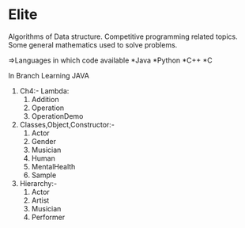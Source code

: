 # Elite

Algorithms of Data structure. 
Competitive programming related topics.
Some general mathematics used to solve problems.


=>Languages in which code available
*Java
*Python
*C++
*C

In Branch Learning JAVA

1. Ch4:-
  Lambda: 
     1. Addition
     2. Operation
     3. OperationDemo
2. Classes,Object,Constructor:-
     1. Actor
     2. Gender
     3. Musician
     4. Human
     5. MentalHealth
     6. Sample
3. Hierarchy:-
     1. Actor
     2. Artist
     3. Musician
     4. Performer 
